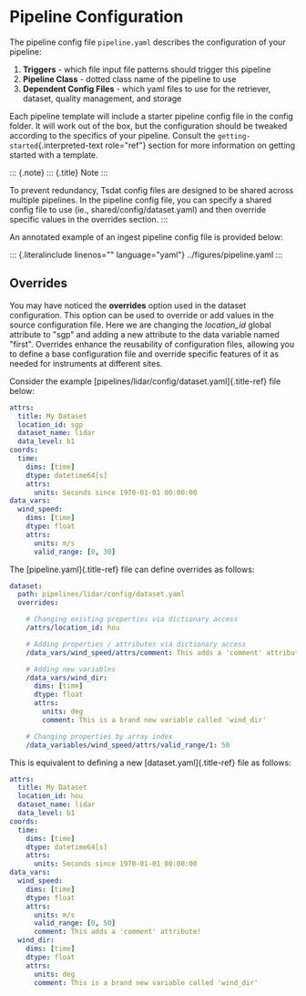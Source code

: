 # Pipeline Configuration

The pipeline config file `pipeline.yaml` describes the configuration of
your pipeline:

1. **Triggers** - which file input file patterns should trigger this
    pipeline
2. **Pipeline Class** - dotted class name of the pipeline to use
3. **Dependent Config Files** - which yaml files to use for the
    retriever, dataset, quality management, and storage

Each pipeline template will include a starter pipeline config file in
the config folder. It will work out of the box, but the configuration
should be tweaked according to the specifics of your pipeline. Consult
the `getting-started`{.interpreted-text role="ref"} section for more
information on getting started with a template.

::: {.note}
::: {.title}
Note
:::

To prevent redundancy, Tsdat config files are designed to be shared
across multiple pipelines. In the pipeline config file, you can specify
a shared config file to use (ie., shared/config/dataset.yaml) and then
override specific values in the overrides section.
:::

An annotated example of an ingest pipeline config file is provided
below:

::: {.literalinclude linenos="" language="yaml"}
../figures/pipeline.yaml
:::

## Overrides

You may have noticed the **overrides** option used in the dataset
configuration. This option can be used to override or add values in the
source configuration file. Here we are changing the *location_id* global
attribute to \"sgp\" and adding a new attribute to the data variable
named \"first\". Overrides enhance the reusability of configuration
files, allowing you to define a base configuration file and override
specific features of it as needed for instruments at different sites.

Consider the example [pipelines/lidar/config/dataset.yaml]{.title-ref}
file below:

```yaml
attrs:
  title: My Dataset
  location_id: sgp
  dataset_name: lidar
  data_level: b1
coords:
  time:
    dims: [time]
    dtype: datetime64[s]
    attrs:
      units: Seconds since 1970-01-01 00:00:00
data_vars:
  wind_speed:
    dims: [time]
    dtype: float
    attrs:
      units: m/s
      valid_range: [0, 30]
```

The [pipeline.yaml]{.title-ref} file can define overrides as follows:

```yaml
dataset:
  path: pipelines/lidar/config/dataset.yaml
  overrides:

    # Changing existing properties via dictionary access
    /attrs/location_id: hou

    # Adding properties / attributes via dictionary access
    /data_vars/wind_speed/attrs/comment: This adds a 'comment' attribute!

    # Adding new variables
    /data_vars/wind_dir:
      dims: [time]
      dtype: float
      attrs:
        units: deg
        comment: This is a brand new variable called 'wind_dir'

    # Changing properties by array index
    /data_variables/wind_speed/attrs/valid_range/1: 50
```

This is equivalent to defining a new [dataset.yaml]{.title-ref} file as
follows:

```yaml
attrs:
  title: My Dataset
  location_id: hou
  dataset_name: lidar
  data_level: b1
coords:
  time:
    dims: [time]
    dtype: datetime64[s]
    attrs:
      units: Seconds since 1970-01-01 00:00:00
data_vars:
  wind_speed:
    dims: [time]
    dtype: float
    attrs:
      units: m/s
      valid_range: [0, 50]
      comment: This adds a 'comment' attribute!
  wind_dir:
    dims: [time]
    dtype: float
    attrs:
      units: deg
      comment: This is a brand new variable called 'wind_dir'
```
